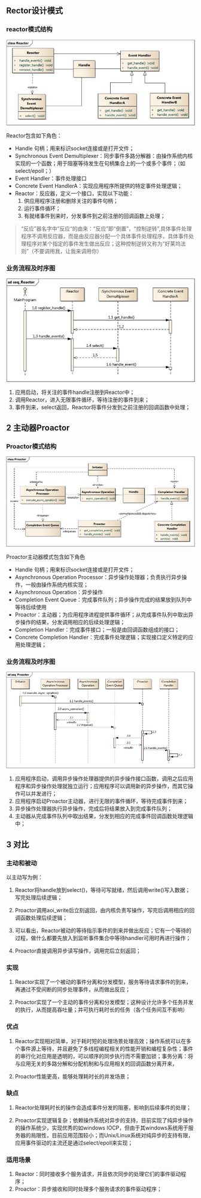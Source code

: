 

## Rector设计模式

### reactor模式结构
![](image/2021-04-15-18-54-18.png)

Reactor包含如下角色：

* Handle 句柄；用来标识socket连接或是打开文件；
* Synchronous Event Demultiplexer：同步事件多路分解器：由操作系统内核实现的一个函数；用于阻塞等待发生在句柄集合上的一个或多个事件；（如select/epoll；）
* Event Handler：事件处理接口
* Concrete Event HandlerA：实现应用程序所提供的特定事件处理逻辑；
* Reactor：反应器，定义一个接口，实现以下功能：
  1. 供应用程序注册和删除关注的事件句柄；
  2. 运行事件循环；
  3. 有就绪事件到来时，分发事件到之前注册的回调函数上处理；
   

> “反应”器名字中”反应“的由来：“反应”即“倒置”，“控制逆转”,具体事件处理程序不调用反应器，而是由反应器分配一个具体事件处理程序，具体事件处理程序对某个指定的事件发生做出反应；这种控制逆转又称为“好莱坞法则”（不要调用我，让我来调用你）

### 业务流程及时序图

![](image/2021-04-15-18-59-23.png)

1. 应用启动，将关注的事件handle注册到Reactor中；
2. 调用Reactor，进入无限事件循环，等待注册的事件到来；
3. 事件到来，select返回，Reactor将事件分发到之前注册的回调函数中处理；


## 2 主动器Proactor

### Proactor模式结构

![](image/2021-04-15-19-00-27.png)

Proactor主动器模式包含如下角色

* Handle 句柄；用来标识socket连接或是打开文件；
* Asynchronous Operation Processor：异步操作处理器；负责执行异步操作，一般由操作系统内核实现；
* Asynchronous Operation：异步操作
* Completion Event Queue：完成事件队列；异步操作完成的结果放到队列中等待后续使用
* Proactor：主动器；为应用程序进程提供事件循环；从完成事件队列中取出异步操作的结果，分发调用相应的后续处理逻辑；
* Completion Handler：完成事件接口；一般是由回调函数组成的接口；
* Concrete Completion Handler：完成事件处理逻辑；实现接口定义特定的应用处理逻辑；

### 业务流程及时序图
![](image/2021-04-15-19-04-13.png)

1. 应用程序启动，调用异步操作处理器提供的异步操作接口函数，调用之后应用程序和异步操作处理就独立运行；应用程序可以调用新的异步操作，而其它操作可以并发进行；
2. 应用程序启动Proactor主动器，进行无限的事件循环，等待完成事件到来；
3. 异步操作处理器执行异步操作，完成后将结果放入到完成事件队列；
4. 主动器从完成事件队列中取出结果，分发到相应的完成事件回调函数处理逻辑中；


## 3 对比

### 主动和被动
以主动写为例：
1. Reactor将handle放到select()，等待可写就绪，然后调用write()写入数据；写完处理后续逻辑；
2. Proactor调用aoi_write后立刻返回，由内核负责写操作，写完后调用相应的回调函数处理后续逻辑；

1. 可以看出，Reactor被动的等待指示事件的到来并做出反应；它有一个等待的过程，做什么都要先放入到监听事件集合中等待handler可用时再进行操作；
2. Proactor直接调用异步读写操作，调用完后立刻返回；

### 实现
1. Reactor实现了一个被动的事件分离和分发模型，服务等待请求事件的到来，再通过不受间断的同步处理事件，从而做出反应；

2. Proactor实现了一个主动的事件分离和分发模型；这种设计允许多个任务并发的执行，从而提高吞吐量；并可执行耗时长的任务（各个任务间互不影响）

### 优点
1. Reactor实现相对简单，对于耗时短的处理场景处理高效；操作系统可以在多个事件源上等待，并且避免了多线程编程相关的性能开销和编程复杂性；事件的串行化对应用是透明的，可以顺序的同步执行而不需要加锁；事务分离：将与应用无关的多路分解和分配机制和与应用相关的回调函数分离开来，

2. Proactor性能更高，能够处理耗时长的并发场景；

### 缺点
1. Reactor处理耗时长的操作会造成事件分发的阻塞，影响到后续事件的处理；

2. Proactor实现逻辑复杂；依赖操作系统对异步的支持，目前实现了纯异步操作的操作系统少，实现优秀的如windows IOCP，但由于其windows系统用于服务器的局限性，目前应用范围较小；而Unix/Linux系统对纯异步的支持有限，应用事件驱动的主流还是通过select/epoll来实现；

### 适用场景
1. Reactor：同时接收多个服务请求，并且依次同步的处理它们的事件驱动程序；
2. Proactor：异步接收和同时处理多个服务请求的事件驱动程序；